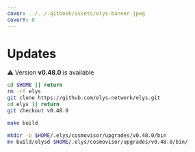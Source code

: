 ```yaml
---
cover: ../../.gitbook/assets/elys-banner.jpeg
coverY: 0
---
```


# Updates

⚠️ Version **v0.48.0** is available

```bash
cd $HOME || return
rm -rf elys
git clone https://github.com/elys-network/elys.git
cd elys || return
git checkout v0.48.0

make build

mkdir -p $HOME/.elys/cosmovisor/upgrades/v0.48.0/bin
mv build/elysd $HOME/.elys/cosmovisor/upgrades/v0.48.0/bin/
```
